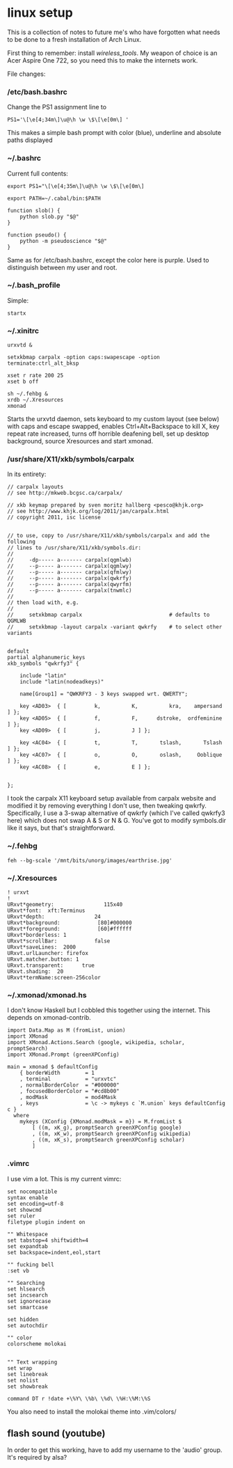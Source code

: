 # linux setup

This is a collection of notes to future me's who have forgotten what needs to be done to a fresh installation of Arch Linux. 

First thing to remember: install *wireless_tools*. My weapon of choice is an Acer Aspire One 722, so you need this to make the internets work.


File changes:

### /etc/bash.bashrc

Change the PS1 assignment line to

    PS1='\[\e[4;34m\]\u@\h \w \$\[\e[0m\] '


This makes a simple bash prompt with color (blue), underline and absolute paths displayed

### ~/.bashrc
Current full contents:

    export PS1="\[\e[4;35m\]\u@\h \w \$\[\e[0m\]

    export PATH=~/.cabal/bin:$PATH

    function slob() {
        python slob.py "$@"
    }

    function pseudo() {
        python -m pseudoscience "$@"
    }


Same as for /etc/bash.bashrc, except the color here is purple. Used to distinguish between my user and root.


### ~/.bash_profile
Simple:

    startx


### ~/.xinitrc

    urxvtd &

    setxkbmap carpalx -option caps:swapescape -option terminate:ctrl_alt_bksp

    xset r rate 200 25
    xset b off

    sh ~/.fehbg &
    xrdb ~/.Xresources
    xmonad

Starts the urxvtd daemon, sets keyboard to my custom layout (see below) with caps and escape swapped, enables Ctrl+Alt+Backspace to kill X, key repeat rate increased, turns off horrible deafening bell, set up desktop background, source Xresources and start xmonad.


### /usr/share/X11/xkb/symbols/carpalx
In its entirety:

    // carpalx layouts
    // see http://mkweb.bcgsc.ca/carpalx/

    // xkb keymap prepared by sven moritz hallberg <pesco@khjk.org>
    // see http://www.khjk.org/log/2011/jan/carpalx.html
    // copyright 2011, isc license


    // to use, copy to /usr/share/X11/xkb/symbols/carpalx and add the following
    // lines to /usr/share/X11/xkb/symbols.dir:
    //
    //     -dp----- a------- carpalx(qgmlwb)
    //     --p----- a------- carpalx(qgmlwy)
    //     --p----- a------- carpalx(qfmlwy)
    //     --p----- a------- carpalx(qwkrfy)
    //     --p----- a------- carpalx(qwyrfm)
    //     --p----- a------- carpalx(tnwmlc)
    //
    // then load with, e.g.
    //
    //     setxkbmap carpalx                            # defaults to QGMLWB
    //     setxkbmap -layout carpalx -variant qwkrfy    # to select other variants


    default
    partial alphanumeric_keys
    xkb_symbols "qwkrfy3" {

        include "latin"
        include "latin(nodeadkeys)"

        name[Group1] = "QWKRFY3 - 3 keys swapped wrt. QWERTY";

        key <AD03>  { [         k,          K,          kra,    ampersand ] };
        key <AD05>  { [         f,          F,      dstroke,  ordfeminine ] };
        key <AD09>  { [         j,          J ] };

        key <AC04>  { [         t,          T,       tslash,       Tslash ] };
        key <AC07>  { [         o,          O,       oslash,     Ooblique ] };
        key <AC08>  { [         e,          E ] };


    };

I took the carpalx X11 keyboard setup available from carpalx website and modified it by removing everything I don't use, then tweaking qwkrfy. Specifically, I use a 3-swap alternative of qwkrfy (which I've called qwkrfy3 here) which does not swap A & S or N & G. You've got to modify symbols.dir like it says, but that's straightforward.


### ~/.fehbg

    feh --bg-scale '/mnt/bits/unorg/images/earthrise.jpg'

### ~/.Xresources

    ! urxvt
    !
    URxvt*geometry:                115x40
    URxvt*font:  xft:Terminus
    URxvt*depth:                24
    URxvt*background:            [80]#000000
    URxvt*foreground:            [60]#ffffff
    URxvt*borderless: 1
    URxvt*scrollBar:            false
    URxvt*saveLines:  2000
    URxvt.urlLauncher: firefox
    URxvt.matcher.button: 1
    URxvt.transparent:      true
    URxvt.shading:  20
    URxvt*termName:screen-256color


### ~/.xmonad/xmonad.hs

I don't know Haskell but I cobbled this together using the internet. This depends on xmonad-contrib.

    import Data.Map as M (fromList, union)
    import XMonad
    import XMonad.Actions.Search (google, wikipedia, scholar, promptSearch)
    import XMonad.Prompt (greenXPConfig)

    main = xmonad $ defaultConfig
        { borderWidth        = 1
        , terminal           = "urxvtc"
        , normalBorderColor  = "#000000"
        , focusedBorderColor = "#cd8b00"
        , modMask            = mod4Mask
        , keys               = \c -> mykeys c `M.union` keys defaultConfig c }
      where
        mykeys (XConfig {XMonad.modMask = m}) = M.fromList $
            [ ((m, xK_g), promptSearch greenXPConfig google)
            , ((m, xK_w), promptSearch greenXPConfig wikipedia)
            , ((m, xK_s), promptSearch greenXPConfig scholar)
            ]



### .vimrc
I use vim a lot. This is my current vimrc:

    set nocompatible
    syntax enable
    set encoding=utf-8
    set showcmd
    set ruler
    filetype plugin indent on

    "" Whitespace
    set tabstop=4 shiftwidth=4
    set expandtab
    set backspace=indent,eol,start

    "" fucking bell
    :set vb

    "" Searching
    set hlsearch
    set incsearch
    set ignorecase
    set smartcase

    set hidden
    set autochdir

    "" color
    colorscheme molokai


    "" Text wrapping
    set wrap
    set linebreak
    set nolist
    set showbreak

    command DT r !date +\%Y\ \%b\ \%d\ \%H:\%M:\%S

You also need to install the molokai theme into .vim/colors/

## flash sound (youtube)
In order to get this working, have to add my username to the 'audio' group. It's required by alsa?

